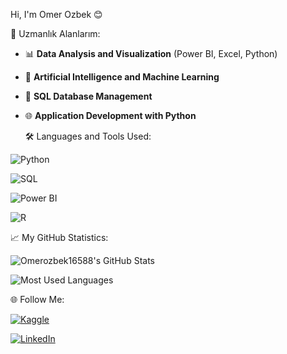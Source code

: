 Hi, I'm Omer Ozbek 😊

🚀 Uzmanlık Alanlarım:
- 📊 **Data Analysis and Visualization** (Power BI, Excel, Python)
- 🤖 **Artificial Intelligence and Machine Learning**
- 📂 **SQL Database Management**
- 🌐 **Application Development with Python**


  🛠️ Languages and Tools Used:

![Python](https://img.shields.io/badge/Python-3776AB?style=for-the-badge&logo=python&logoColor=white)

![SQL](https://img.shields.io/badge/SQL-4479A1?style=for-the-badge&logo=MySQL&logoColor=white)

![Power BI](https://img.shields.io/badge/PowerBI-F2C811?style=for-the-badge&logo=powerbi&logoColor=black)

![R](https://img.shields.io/badge/R-276DC3?style=for-the-badge&logo=R&logoColor=white)



 📈 My GitHub Statistics:

![Omerozbek16588's GitHub Stats](https://github-readme-stats.vercel.app/api?username=Omerozbek16588&show_icons=true&theme=radical)

![Most Used Languages](https://github-readme-stats.vercel.app/api/top-langs/?username=Omerozbek16588&layout=compact&theme=radical)




 🌐 Follow Me:

[![Kaggle](https://img.shields.io/badge/Kaggle-20BEFF?style=for-the-badge&logo=kaggle&logoColor=white)](https://www.kaggle.com/omer12874)

[![LinkedIn](https://img.shields.io/badge/LinkedIn-0A66C2?style=for-the-badge&logo=linkedin&logoColor=white)](https://www.linkedin.com/in/ömer-özbek-447847320/)


